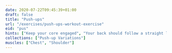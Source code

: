 ```yaml
---
date: 2020-07-22T09:45:39+01:00
draft: false
title: "Push-ups"
url: "/exercises/push-ups-workout-exercise"
eid: "pus"
hints: ["Keep your core engaged", "Your back should follow a straight line"]
collections: ["Push-up Variations"]
muscles: ["Chest", "Shoulder"]
---
```

